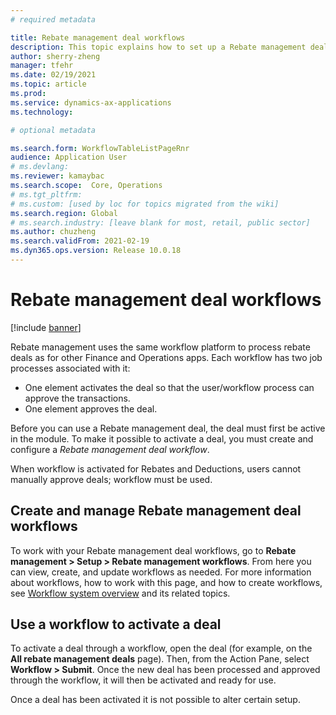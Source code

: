 ```yaml
---
# required metadata

title: Rebate management deal workflows
description: This topic explains how to set up a Rebate management deal workflow to make it possible to approve and activate deals
author: sherry-zheng
manager: tfehr
ms.date: 02/19/2021
ms.topic: article
ms.prod: 
ms.service: dynamics-ax-applications
ms.technology: 

# optional metadata

ms.search.form: WorkflowTableListPageRnr
audience: Application User
# ms.devlang: 
ms.reviewer: kamaybac
ms.search.scope:  Core, Operations
# ms.tgt_pltfrm: 
# ms.custom: [used by loc for topics migrated from the wiki]
ms.search.region: Global
# ms.search.industry: [leave blank for most, retail, public sector]
ms.author: chuzheng
ms.search.validFrom: 2021-02-19
ms.dyn365.ops.version: Release 10.0.18
---
```


# Rebate management deal workflows

[!include [banner](../includes/banner.md)]

Rebate management uses the same workflow platform to process rebate deals as for other Finance and Operations apps. Each workflow has two job processes associated with it: <!-- KFM: Is the main/only purpose of a workflow to make it possible to approve a deal and then activate it? -->

- One element activates the deal so that the user/workflow process can approve the transactions.
- One element approves the deal. <!-- KFM: What is an "element"? A user? -->

Before you can use a Rebate management deal, the deal must first be active in the module. To make it possible to activate a deal, you must create and configure a *Rebate management deal workflow*.

When workflow is activated for Rebates and Deductions, users cannot manually approve deals; workflow must be used. <!-- KFM: I am confused. Do we always need to use workflows or not? How do we configure whether we need to use a workflow? -->

## Create and manage Rebate management deal workflows

To work with your Rebate management deal workflows, go to **Rebate management \> Setup \> Rebate management workflows**. From here you can view, create, and update workflows as needed. For more information about workflows, how to work with this page, and how to create workflows, see [Workflow system overview](../../fin-ops-core/fin-ops/organization-administration/overview-workflow-system.md) and its related topics.

<!-- KFM: Seems like we only have one active (default) workflow at a time. Is that true? Will most systems have just one on this page? -->

## Use a workflow to activate a deal

To activate a deal through a workflow, open the deal (for example, on the **All rebate management deals** page). Then, from the Action Pane, select **Workflow \> Submit**. Once the new deal has been processed and approved through the workflow, it will then be activated and ready for use.

Once a deal has been activated it is not possible to alter certain setup. <!-- KFM: What do we mean by "certain setup"? -->

<!-- KFM: Let's add something about how to deactivate a deal. I guess it fits here. -->